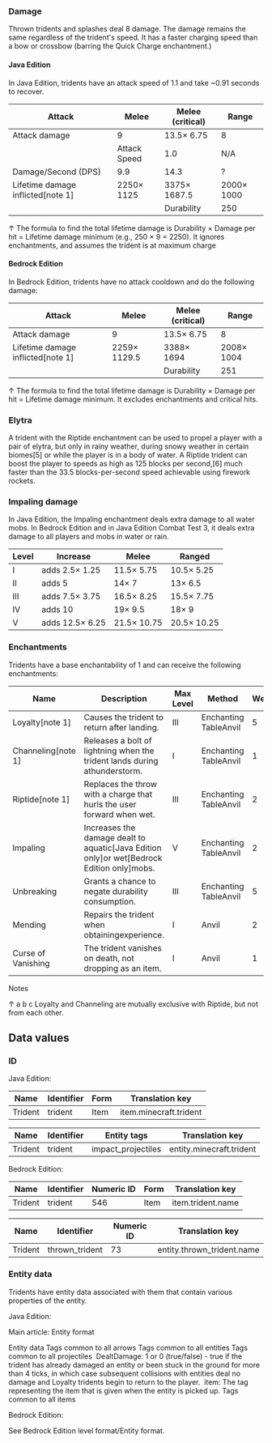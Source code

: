 ### Damage
Thrown tridents and splashes deal 8 damage. The damage remains the same regardless of the trident's speed. It has a faster charging speed than a bow or crossbow (barring the Quick Charge enchantment.)

#### Java Edition
In Java Edition, tridents have an attack speed of 1.1 and take ~0.91 seconds to recover.

| Attack                            | Melee        | Melee (critical) | Range      |
|-----------------------------------|--------------|------------------|------------|
| Attack damage                     | 9            | 13.5× 6.75       | 8          |
|                                   | Attack Speed | 1.0              | N/A        |
| Damage/Second (DPS)               | 9.9          | 14.3             | ?          |
| Lifetime damage inflicted[note 1] | 2250× 1125   | 3375× 1687.5     | 2000× 1000 |
|                                   |              | Durability       | 250        |


↑ The formula to find the total lifetime damage is Durability × Damage per hit = Lifetime damage minimum (e.g., 250 × 9 = 2250). It ignores enchantments, and assumes the trident is at maximum charge


#### Bedrock Edition
In Bedrock Edition, tridents have no attack cooldown and do the following damage:

| Attack                            | Melee        | Melee (critical) | Range      |
|-----------------------------------|--------------|------------------|------------|
| Attack damage                     | 9            | 13.5× 6.75       | 8          |
| Lifetime damage inflicted[note 1] | 2259× 1129.5 | 3388× 1694       | 2008× 1004 |
|                                   |              | Durability       | 251        |


↑ The formula to find the total lifetime damage is Durability × Damage per hit = Lifetime damage minimum. It excludes enchantments and critical hits.


### Elytra
A trident with the Riptide enchantment can be used to propel a player with a pair of elytra, but only in rainy weather, during snowy weather in certain biomes[5] or while the player is in a body of water. A Riptide trident can boost the player to speeds as high as 125 blocks per second,[6] much faster than the 33.5 blocks-per-second speed achievable using firework rockets.

### Impaling damage
In Java Edition, the Impaling enchantment deals extra damage to all water mobs. In Bedrock Edition and in Java Edition Combat Test 3, it deals extra damage to all players and mobs in water or rain.

| Level | Increase        | Melee       | Ranged      |
|-------|-----------------|-------------|-------------|
| I     | adds 2.5× 1.25  | 11.5× 5.75  | 10.5× 5.25  |
| II    | adds 5          | 14× 7       | 13× 6.5     |
| III   | adds 7.5× 3.75  | 16.5× 8.25  | 15.5× 7.75  |
| IV    | adds 10         | 19× 9.5     | 18× 9       |
| V     | adds 12.5× 6.25 | 21.5× 10.75 | 20.5× 10.25 |


### Enchantments
Tridents have a base enchantability of 1 and can receive the following enchantments:

| Name               | Description                                                                                   | Max Level | Method                | Weight |
|--------------------|-----------------------------------------------------------------------------------------------|-----------|-----------------------|--------|
| Loyalty[note 1]    | Causes the trident to return after landing.                                                   | III       | Enchanting TableAnvil | 5      |
| Channeling[note 1] | Releases a bolt of lightning when the trident lands during athunderstorm.                     | I         | Enchanting TableAnvil | 1      |
| Riptide[note 1]    | Replaces the throw with a charge that hurls the user forward when wet.                        | III       | Enchanting TableAnvil | 2      |
| Impaling           | Increases the damage dealt to aquatic‌[Java Edition  only]or wet‌[Bedrock Edition  only]mobs. | V         | Enchanting TableAnvil | 2      |
| Unbreaking         | Grants a chance to negate durability consumption.                                             | III       | Enchanting TableAnvil | 5      |
| Mending            | Repairs the trident when obtainingexperience.                                                 | I         | Anvil                 | 2      |
| Curse of Vanishing | The trident vanishes on death, not dropping as an item.                                       | I         | Anvil                 | 1      |

Notes

↑ a b c Loyalty and Channeling are mutually exclusive with Riptide, but not from each other.


## Data values
### ID
Java Edition:

| Name    | Identifier | Form | Translation key        |
|---------|------------|------|------------------------|
| Trident | trident    | Item | item.minecraft.trident |

| Name    | Identifier | Entity tags        | Translation key          |
|---------|------------|--------------------|--------------------------|
| Trident | trident    | impact_projectiles | entity.minecraft.trident |

Bedrock Edition:

| Name    | Identifier | Numeric ID | Form | Translation key   |
|---------|------------|------------|------|-------------------|
| Trident | trident    | 546        | Item | item.trident.name |

| Name    | Identifier     | Numeric ID | Translation key            |
|---------|----------------|------------|----------------------------|
| Trident | thrown_trident | 73         | entity.thrown_trident.name |

### Entity data
Tridents have entity data associated with them that contain various properties of the entity.

Java Edition:

Main article: Entity format

 Entity data
Tags common to all arrows
Tags common to all entities
Tags common to all projectiles
 DealtDamage: 1 or 0 (true/false) - true if the trident has already damaged an entity or been stuck in the ground for more than 4 ticks, in which case subsequent collisions with entities deal no damage and Loyalty tridents begin to return to the player.
 item: The tag representing the item that is given when the entity is picked up.
Tags common to all items

Bedrock Edition:

See Bedrock Edition level format/Entity format.

